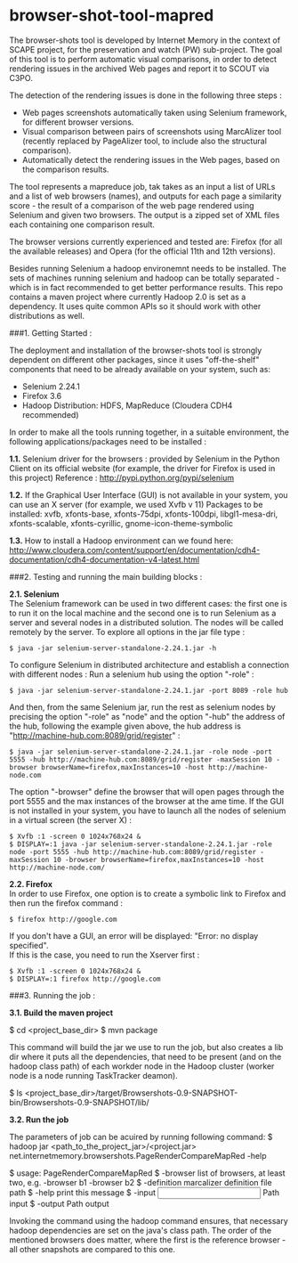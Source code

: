 browser-shot-tool-mapred
========================
The browser-shots tool is developed by Internet Memory in the context of SCAPE project, for the preservation and watch (PW) sub-project. The goal of this tool is to perform automatic visual comparisons, in order to detect rendering issues in the archived Web pages and report it to SCOUT via C3PO. 

The detection of the rendering issues is done in the following three steps :  
  - Web pages screenshots automatically taken using Selenium framework, for different browser versions.
  - Visual comparison between pairs of screenshots using MarcAlizer tool (recently replaced by PageAlizer tool, to include also the structural comparison).
  - Automatically detect the rendering issues in the Web pages, based on the comparison results.

The tool represents a mapreduce job, tak takes as an input a list of URLs and a list of web browsers (names), and outputs for each page a similarity score - the result of a comparison of the web page rendered using Selenium and given two browsers. The output is a zipped set of XML files each containing one comparison result.

The browser versions currently experienced and tested are: Firefox (for all the available releases) and Opera (for the official 11th and 12th versions).

Besides running Selenium a hadoop environemnt needs to be installed. The sets of machines running selenium and hadoop can be totally separated - which is in fact recommended to get better performance results. This repo contains a maven project where currently Hadoop 2.0 is set as a dependency. It uses quite common APIs so it should work with other distributions as well. 

###1. Getting Started :

The deployment and installation of the browser-shots tool is strongly dependent on different other packages, since it uses "off-the-shelf" components that need to be already available on your system, such as:
 - Selenium 2.24.1
 - Firefox 3.6
 - Hadoop Distribution: HDFS, MapReduce (Cloudera CDH4 recommended)

In order to make all the tools running together, in a suitable environment, the following applications/packages need to be installed :

  **1.1.** Selenium driver for the browsers : provided by Selenium in the Python Client on its official website (for example, the driver for Firefox is used in this project)
Reference : http://pypi.python.org/pypi/selenium

  **1.2.** If the Graphical User Interface (GUI) is not available in your system, you can use an X server (for example, we used Xvfb v 11)
Packages to be installed: xvfb, xfonts-base, xfonts-75dpi, xfonts-100dpi, libgl1-mesa-dri, xfonts-scalable, xfonts-cyrillic, gnome-icon-theme-symbolic

  **1.3.** How to install a Hadoop environment can we found here: http://www.cloudera.com/content/support/en/documentation/cdh4-documentation/cdh4-documentation-v4-latest.html



###2. Testing and running the main building blocks :

**2.1. Selenium**  
The Selenium framework can be used in two different cases: the first one is to run it on the local machine and the second one is to run Selenium as a server and several nodes in a distributed solution. The nodes will be called remotely by the server.
To explore all options in the jar file type :

    $ java -jar selenium-server-standalone-2.24.1.jar -h
To configure Selenium in distributed architecture and establish a connection with different nodes :
Run a selenium hub using the option "-role" :

    $ java -jar selenium-server-standalone-2.24.1.jar -port 8089 -role hub
And then, from the same Selenium jar, run the rest as selenium nodes by precising the option "-role" as "node" and the option "-hub" the address of the hub, following the example given above, the hub address is "http://machine-hub.com:8089/grid/register" :

    $ java -jar selenium-server-standalone-2.24.1.jar -role node -port 5555 -hub http://machine-hub.com:8089/grid/register -maxSession 10 -browser browserName=firefox,maxInstances=10 -host http://machine-node.com
    
The option "-browser" define the browser that will open pages through the port 5555 and the max instances of the browser at the ame time.
If the GUI is not installed in your system, you have to launch all the nodes of selenium in a virtual screen (the server X) :

    $ Xvfb :1 -screen 0 1024x768x24 &
    $ DISPLAY=:1 java -jar selenium-server-standalone-2.24.1.jar -role node -port 5555 -hub http://machine-hub.com:8089/grid/register -maxSession 10 -browser browserName=firefox,maxInstances=10 -host http://machine-node.com/

**2.2. Firefox**  
In order to use Firefox, one option is to create a symbolic link to Firefox and then run the firefox command :

    $ firefox http://google.com

If you don't have a GUI, an error will be displayed: "Error: no display specified".  
If this is the case, you need to run the Xserver first :

    $ Xvfb :1 -screen 0 1024x768x24 &
    $ DISPLAY=:1 firefox http://google.com

###3. Running the job :



**3.1. Build the maven project**  

$ cd <project_base_dir>
$ mvn package

This command will build the jar we use to run the job, but also creates a lib dir where it puts all the dependencies, that need to be present (and on the hadoop class path) of each workder node in the Hadoop cluster (worker node is a node running TaskTracker deamon).

$ ls  <project_base_dir>/target/Browsershots-0.9-SNAPSHOT-bin/Browsershots-0.9-SNAPSHOT/lib/

	
**3.2. Run the job**  

The parameters of job can be acuired by running following command:
	$ hadoop jar <path_to_the_project_jar>/<project.jar> net.internetmemory.browsershots.PageRenderCompareMapRed -help

$ usage: PageRenderCompareMapRed
$ -browser <browsers>        list of browsers, at least two, e.g. -browser
                            b1 -browser b2
$ -definition <definition>   marcalizer definition file path
$ -help                      print this message
$ -input <Input path>        Path input
$ -output <output path>      Path output


Invoking the command using the hadoop command ensures, that necessary hadoop dependencies are set on the java's class path. The order of the mentioned browsers does matter, where the first is the reference browser - all other snapshots are compared to this one.


